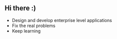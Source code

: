 ## Hi there :)

- Design and develop enterprise level applications
- Fix the real problems
- Keep learning

